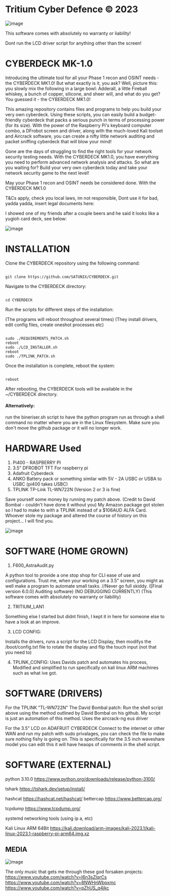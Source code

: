 # Tritium Cyber Defence © 2023
![image](https://avatars.githubusercontent.com/u/120298024?v=4)

This software comes with absolutely no warranty or liability! 

Dont run the LCD driver script for anything other than the screen!   


# CYBERDECK MK-1.0

Introducing the ultimate tool for all your Phase 1 recon and OSINT needs - the CYBERDECK MK1.0! But what exactly is it, you ask? 
Well, picture this: you slowly mix the following in a large bowl: Adderall, a little Fireball whiskey, a bunch of copper, silicone, and sheer will, and what do you get?
You guessed it - the CYBERDECK MK1.0!


This amazing repository contains files and programs to help you build your very own cyberdeck.
Using these scripts, you can easily build a budget-friendly cyberdeck that packs a serious punch in terms of processing power (for its size).
With the power of the Raspberry Pi's keyboard computer combo, a DFrobot screen and driver, along with the much-loved Kali toolset and Aircrack software, you can create a nifty little network auditing and packet sniffing cyberdeck that will blow your mind!

Gone are the days of struggling to find the right tools for your network security testing needs. With the CYBERDECK MK1.0, you have everything you need to perform advanced network analysis and attacks. So what are you waiting for? Build your very own cyberdeck today and take your network security game to the next level!

May your Phase 1 recon and OSINT needs be considered done. With the CYBERDECK MK1.0 

T&Cs apply, check you local laws, im not responsible, Dont use it for bad, yadda yadda, insert legal documents here: 

I showed one of my friends after a couple beers and he said it looks like a yugioh card deck, see below: 

![image](https://user-images.githubusercontent.com/111553838/235816204-10f7dd93-4c44-4003-a509-ce212c273afb.png)


# INSTALLATION

Clone the CYBERDECK repository using the following command:

```

git clone https://github.com/SATUNIX/CYBERDECK.git

```

Navigate to the CYBERDECK directory:

```

cd CYBERDECK

```

Run the scripts for different steps of the installation:

(The programs will reboot throughout several times) 
(They install drivers, edit config files, create oneshot processes etc) 

```

sudo ./REQUIREMENTS_PATCH.sh
reboot
sudo ./LCD_INSTALLER.sh
reboot
sudo ./TPLINK_PATCH.sh

```

Once the installation is complete, reboot the system:

```

reboot

```

After rebooting, the CYBERDECK tools will be available in the ~/CYBERDECK directory.


#### Alternatively:
run the bineriser.sh script to have the python program run as through a shell command no matter where you are in the Linux filesystem. 
Make sure you don't move the github package or it will no longer work. 

# HARDWARE Used  
1. Pi400 - RASPBERRY PI 
2. 3.5" DFROBOT TFT For raspberry pi 
3. Adafruit Cyberdeck 
4. ANKO Battery pack or something similar with 5V - 2A USBC or USBA to USBC (pi400 takes USBC)
5. TPLINK TP-Link TL-WN722N (Version 2 or 3 is fine) 

Save yourself some money by running my patch above. (Credit to David Bombal - couldn't have done it without you) 
My Amazon package got stolen so I had to make to with a TPLINK instead of a $106AUD ALFA Card. 
Whoever stole my package and altered the course of history on this project... I will find you. 

![image](https://user-images.githubusercontent.com/111553838/235816261-7dbdffaf-4e7a-4004-a24c-8b85e254a1d3.png)

# SOFTWARE (HOME GROWN)
1. F600_AstraAudit.py 

  A python tool to provide a one stop shop for CLI ease of use and configurations. 
  Trust me, when your working on a 3.5" screen, you might as well make a program to automate small tasks. 
  //Never go full skiddy. 
  ([Final version 6.0.0] Auditing software)
  (NO DEBUGGING CURRENTLY) 
  (This software comes with absolutely no warranty or liability)
  
2. TRITIUM_LAN1 

  Something else I started but didnt finish, I kept it in here for someone else to have a look at an improve. 
  
3. LCD CONFIG: 

  Installs the drivers, runs a script for the LCD Display, then modifys the /boot/config.txt file to rotate the display and flip the touch input (not that you need to) 
  
4. TPLINK_CONFIG: 
  Uses Davids patch and automates his process, Modified and simplified to run specifically on kali linux ARM machines such as what ive got. 
    
    

# SOFTWARE (DRIVERS) 

For the TPLINK "TL-WN722N" 
The David Bombal patch: Run the shell script above using the method outlined by David Bombal on his github. My script is just an automation of this method. 
Uses the aircrack-ng eus driver 

For the 3.5" LCD on ADAFRUIT CYBERDECK 
Connect to the internet or other WAN and run my patch with sudo privalages, you can check the file to make sure nothing fishy is going on. 
This is specifically for the 3.5 inch waveshare model you can edit this it will have heaops of comments in the shell script. 



# SOFTWARE (EXTERNAL)

python 3.10.0 https://www.python.org/downloads/release/python-3100/ 

tshark https://tshark.dev/setup/install/ 

hashcat https://hashcat.net/hashcat/ 
bettercap https://www.bettercap.org/ 

tcpdump https://www.tcpdump.org/ 

systemd networking tools (using ip a, etc) 

Kali Linux ARM 64Bit https://kali.download/arm-images/kali-2023.1/kali-linux-2023.1-raspberry-pi-arm64.img.xz

## MEDIA 

![image](https://user-images.githubusercontent.com/120298024/235828634-3235cfd9-b427-4ad3-b793-48cfb8bf6a93.png)


The only music that gets me through these god forsaken projects: 
https://www.youtube.com/watch?v=I6n3sZlqrCs
https://www.youtube.com/watch?v=8NWHnWbpxmc
https://www.youtube.com/watch?v=pZhUS_q4jkc
